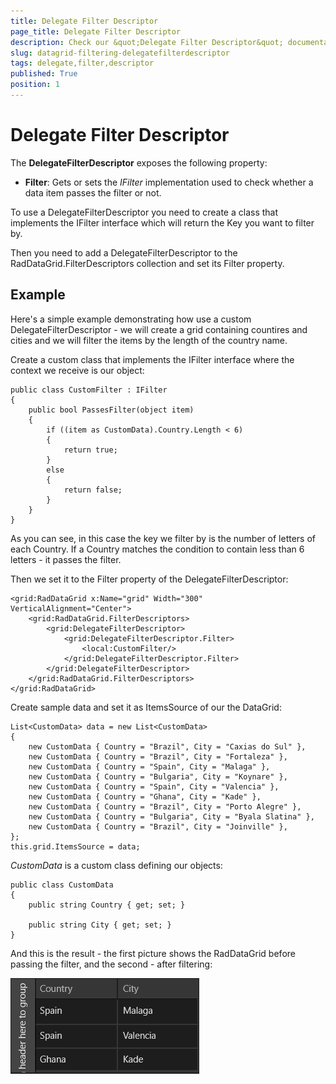 ```yaml
---
title: Delegate Filter Descriptor
page_title: Delegate Filter Descriptor
description: Check our &quot;Delegate Filter Descriptor&quot; documentation article for RadDataGrid for UWP control.
slug: datagrid-filtering-delegatefilterdescriptor
tags: delegate,filter,descriptor
published: True
position: 1
---
```


# Delegate Filter Descriptor

The **DelegateFilterDescriptor** exposes the following property:

* **Filter**: Gets or sets the *IFilter* implementation used to check whether a data item passes the filter or not.

To use a DelegateFilterDescriptor you need to create a class that implements the IFilter interface which will return the Key you want to filter by.

Then you need to add a DelegateFilterDescriptor to the RadDataGrid.FilterDescriptors collection and set its Filter property.

## Example

Here's a simple example demonstrating how use a custom DelegateFilterDescriptor - we will create a grid containing countires and cities and we will filter the items by the length of the country name.

Create a custom class that implements the IFilter interface where the context we receive is our object:

	public class CustomFilter : IFilter
	{
	    public bool PassesFilter(object item)
	    {
	        if ((item as CustomData).Country.Length < 6)
	        {
	            return true;
	        }
	        else
	        {
	            return false;
	        }
	    }
	}

As you can see, in this case the key we filter by is the number of letters of each Country. If a Country matches the condition to contain less than 6 letters - it passes the filter.

Then we set it to the Filter property of the DelegateFilterDescriptor:

	<grid:RadDataGrid x:Name="grid" Width="300" VerticalAlignment="Center">
	    <grid:RadDataGrid.FilterDescriptors>
	        <grid:DelegateFilterDescriptor>
	            <grid:DelegateFilterDescriptor.Filter>
	                <local:CustomFilter/>
	            </grid:DelegateFilterDescriptor.Filter>
	        </grid:DelegateFilterDescriptor>
	    </grid:RadDataGrid.FilterDescriptors>
	</grid:RadDataGrid>

Create sample data and set it as ItemsSource of our the DataGrid:

	List<CustomData> data = new List<CustomData>
	{
	    new CustomData { Country = "Brazil", City = "Caxias do Sul" },
	    new CustomData { Country = "Brazil", City = "Fortaleza" },
	    new CustomData { Country = "Spain", City = "Malaga" },
	    new CustomData { Country = "Bulgaria", City = "Koynare" },
	    new CustomData { Country = "Spain", City = "Valencia" },
	    new CustomData { Country = "Ghana", City = "Kade" },
	    new CustomData { Country = "Brazil", City = "Porto Alegre" },
	    new CustomData { Country = "Bulgaria", City = "Byala Slatina" },
	    new CustomData { Country = "Brazil", City = "Joinville" },
	};
	this.grid.ItemsSource = data;

*CustomData* is a custom class defining our objects:

	public class CustomData
	{
	    public string Country { get; set; }
	
	    public string City { get; set; }
	}

And this is the result - the first picture shows the RadDataGrid before passing the filter, and the second - after filtering:

![Delegate Filter Descriptor Example](images/DelegateFilterDescriptorExample.png)
